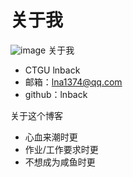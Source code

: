 # 关于我

![image](https://lnback.cn/img/about.jpg)
关于我
- CTGU lnback
- 邮箱：lna1374@qq.com
- github：lnback

关于这个博客
- 心血来潮时更
- 作业/工作要求时更
- 不想成为咸鱼时更



